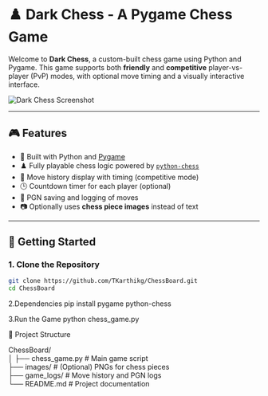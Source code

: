 # ♟️ Dark Chess - A Pygame Chess Game

Welcome to **Dark Chess**, a custom-built chess game using Python and Pygame. This game supports both **friendly** and **competitive** player-vs-player (PvP) modes, with optional move timing and a visually interactive interface.

![Dark Chess Screenshot](images/screenshot.png) <!-- Add your screenshot in /images folder -->

---

## 🎮 Features

- 🧠 Built with Python and [Pygame](https://www.pygame.org/news)
- ♟️ Fully playable chess logic powered by [`python-chess`](https://pypi.org/project/python-chess/)
- 🔄 Move history display with timing (competitive mode)
- 🕒 Countdown timer for each player (optional)
- 💾 PGN saving and logging of moves
- 📷 Optionally uses **chess piece images** instead of text

---

## 🚀 Getting Started

### 1. Clone the Repository

```bash
git clone https://github.com/TKarthikg/ChessBoard.git
cd ChessBoard

```
2.Dependencies
pip install pygame python-chess

3.Run the Game
python chess_game.py

📁 Project Structure

ChessBoard/<br>
│
├── chess_game.py         # Main game script<br>
├── images/               # (Optional) PNGs for chess pieces<br>
├── game_logs/            # Move history and PGN logs<br>
└── README.md             # Project documentation<br>


